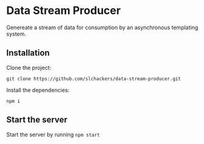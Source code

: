 # Data Stream Producer
Genereate a stream of data for consumption by an asynchronous templating system.

## Installation
Clone the project:

`git clone https://github.com/slchackers/data-stream-producer.git`

Install the dependencies:

`npm i`

## Start the server
Start the server by running `npm start`
